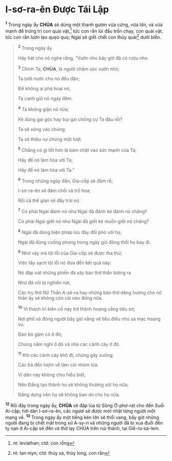 # I-sơ-ra-ên Được Tái Lập
<sup><b>1</b></sup> Trong ngày ấy **CHÚA** sẽ dùng một thanh gươm vừa cứng, vừa lớn, và vừa mạnh để trừng trị con quái vật,[^1-c99f31e2-f9cd-4155-b3a1-be7dd98e77f4] tức con rắn lủi đầu trốn chạy, con quái vật, tức con rắn lươn lẹo quẹo quọ; Ngài sẽ giết chết con thủy quái[^2-c99f31e2-f9cd-4155-b3a1-be7dd98e77f4] dưới biển.

> <sup><b>2</b></sup> Trong ngày ấy
>
> Hãy hát cho nó nghe rằng, “Vườn nho bây giờ đã có rượu nho.
>
> <sup><b>3</b></sup> Chính Ta, **CHÚA**, là người chăm sóc vườn nho;
>
> Ta tưới nước cho nó đều đặn;
>
> Để không ai phá hoại nó,
>
> Ta canh giữ nó ngày đêm.
>
> <sup><b>4</b></sup> Ta không giận nó nữa;
>
> Kẻ dùng gai góc hay bụi gai chống cự Ta đâu rồi?
>
> Ta sẽ xông vào chúng;
>
> Ta sẽ thiêu rụi chúng một lượt.
>
> <sup><b>5</b></sup> Chẳng có gì tốt hơn là bám chặt vào sức mạnh của Ta;
>
> Hãy để nó làm hòa với Ta;
>
> Hãy để nó làm hòa với Ta.”
>
> <sup><b>6</b></sup> Trong những ngày đến, Gia-cốp sẽ đâm rễ;
>
> I-sơ-ra-ên sẽ đâm chồi và trổ hoa;
>
> Rồi cả thế gian sẽ đầy trái nó.
>
> <sup><b>7</b></sup> Có phải Ngài đánh nó như Ngài đã đánh kẻ đánh nó chăng?
>
> Có phải Ngài giết nó như Ngài đã giết kẻ muốn giết nó chăng?
>
> <sup><b>8</b></sup> Ngài đã dùng biện pháp lưu đày đối phó với họ;
>
> Ngài đã dùng cuồng phong trong ngày gió đông thổi họ bay đi.
>
> <sup><b>9</b></sup> Nhờ vậy mà tội lỗi của Gia-cốp sẽ được tha thứ;
>
> Việc tẩy sạch tội lỗi nó đưa đến kết quả này:
>
> Nó đập nát những phiến đá xây bàn thờ thần tượng ra
>
> Như đá vôi bị nghiền nát,
>
> Các trụ thờ Nữ Thần A-sê-ra hay những bàn thờ dâng hương cho nữ thần ấy sẽ không còn cái nào đứng nữa.
>
> <sup><b>10</b></sup> Vì thành trì kiên cố nay trở thành hoang vắng tiêu sơ;
>
> Nơi phố xá đông người bây giờ vắng vẻ tiêu điều như sa mạc hoang vu.
>
> Đàn bò gặm cỏ ở đó;
>
> Chúng nằm nghỉ ở đó và nhá các cành cây ở đó.
>
> <sup><b>11</b></sup> Khi các cành cây khô đi, chúng gãy xuống;
>
> Các bà đến lượm về làm củi nhóm lửa.
>
> Vì dân này không chịu hiểu biết,
>
> Nên Đấng tạo thành họ sẽ không thương xót họ nữa;
>
> Đấng dựng nên họ sẽ không ban ơn cho họ nữa.

<sup><b>12</b></sup> Rồi đây trong ngày ấy, **CHÚA** sẽ đập lúa từ Sông Ơ-phơ-rát cho đến Suối Ai-cập; hỡi dân I-sơ-ra-ên, các ngươi sẽ được mót nhặt từng người một mang về. <sup><b>13</b></sup> Trong ngày ấy một tiếng kèn lớn sẽ thổi vang, bấy giờ những người đang bị chết mất trong xứ A-sy-ri và những người đã bị xua đuổi đến tỵ nạn ở Ai-cập sẽ đến và thờ lạy CHÚA trên núi thánh, tại Giê-ru-sa-lem.

[^1-c99f31e2-f9cd-4155-b3a1-be7dd98e77f4]: nt: leviathan; ctd: con rồng
[^2-c99f31e2-f9cd-4155-b3a1-be7dd98e77f4]: nt: tan niyn; ctd: thủy xà, thủy long, con rắn